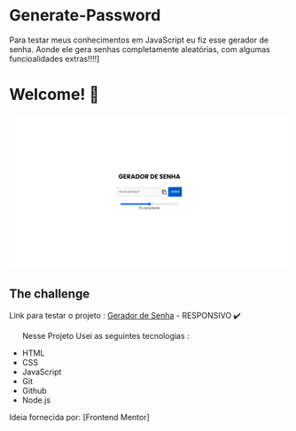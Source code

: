 # Generate-Password
Para testar meus conhecimentos em JavaScript eu fiz esse gerador de senha. Aonde ele gera senhas completamente aleatórias, com algumas funcioalidades extras!!!!]


<h1>Welcome! 👋</h1>

![](./assets/github-image/github-image.png)


<h2>The challenge</h2>
<p>Link para testar o projeto : <a href="https://generate-password-s.netlify.app/">Gerador de Senha</a> - RESPONSIVO ✔️</p>

<ul>
<p>Nesse Projeto Usei as seguintes tecnologias :<p>

<li>HTML
<li>CSS
<li>JavaScript
<li>Git
<li>Github
<li>Node.js
</ul>
 
 
 <p>Ideia fornecida por: [Frontend Mentor]</p>

